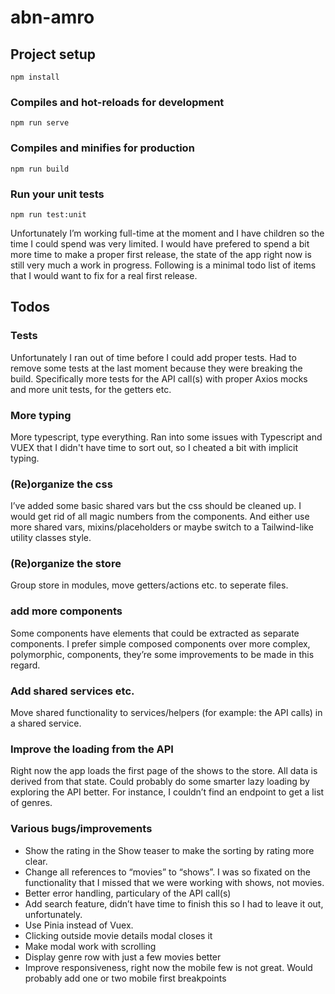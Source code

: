 # abn-amro

## Project setup
```
npm install
```

### Compiles and hot-reloads for development
```
npm run serve
```

### Compiles and minifies for production
```
npm run build
```

### Run your unit tests
```
npm run test:unit
```

Unfortunately I’m working full-time at the moment and I have children so the time I could spend was very limited. I would have prefered to spend a bit more time to make a proper first release, the state of the app right now is still very much a work in progress. Following is a minimal todo list of items that I would want to fix for a real first release.

## Todos

### Tests
Unfortunately I ran out of time before I could add proper tests. Had to remove some tests at the last moment because they were breaking the build. Specifically more tests for the API call(s) with proper Axios mocks and more unit tests, for the getters etc.

### More typing
More typescript, type everything. Ran into some issues with Typescript and VUEX that I didn't have time to sort out, so I cheated a bit with implicit typing.

### (Re)organize the css
I’ve added some basic shared vars but the css should be cleaned up. I would get rid of all magic numbers from the components. And either use more shared vars, mixins/placeholders or maybe  switch to a Tailwind-like utility classes style. 

### (Re)organize the store
Group store in modules, move getters/actions etc. to seperate files.

### add more components
Some components have elements that could be extracted as separate components. I prefer simple composed components over more complex, polymorphic, components, they’re some improvements to be made in this regard. 

### Add shared services etc. 
Move shared functionality to services/helpers (for example: the API calls) in a shared service.

### Improve the loading from the API
Right now the app loads the first page of the shows to the store. All data is derived from that state. Could probably do some smarter lazy loading by exploring the API better. For instance, I couldn’t find an endpoint to get a list of genres. 

### Various bugs/improvements
- Show the rating in the Show teaser to make the sorting by rating more clear.
- Change all references to “movies” to “shows”. I was so fixated on the functionality  that I missed that we were working with shows, not movies. 
- Better error handling, particulary of the API call(s)
- Add search feature, didn’t have time to finish this so I had to leave it out, unfortunately. 
- Use Pinia instead of Vuex. 
- Clicking outside movie details modal closes it
- Make modal work with scrolling 
- Display genre row with just a few movies better
- Improve responsiveness, right now the mobile few is not great. Would probably add one or two mobile first breakpoints
